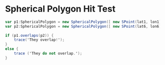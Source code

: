 Spherical Polygon Hit Test
==========================

````actionscript
var p1:SphericalPolygon = new SphericalPolygon([ new SPoint(lat1, lon1), new SPoint(lat2,lon2), etc... ] );
var p2:SphericalPolygon = new SphericalPolygon([ new SPoint(lat6, lon6), new SPoint(lat7,lon7), etc... ] );
 
if (p1.overlaps(p2)) {
    trace('They overlap!');
}
else {
    trace ('They do not overlap.');
}

````
